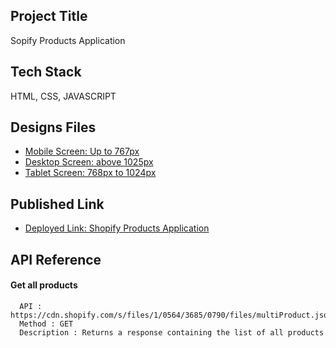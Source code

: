 ## Project Title

Sopify Products Application

## Tech Stack

HTML, CSS, JAVASCRIPT

## Designs Files

- [Mobile Screen: Up to 767px](https://asset.cloudinary.com/amjay/91038bae3e28add24c5e70b6dd39ca7f)
- [Desktop Screen: above 1025px](https://asset.cloudinary.com/amjay/994452580c7c0b218637b96b10f77769)
- [Tablet Screen: 768px to 1024px](https://asset.cloudinary.com/amjay/20eb769bc9771e6e37a879f589017203)

## Published Link

- [Deployed Link: Shopify Products Application](https://shopify-products-app.vercel.app/)

## API Reference

#### Get all products

```http
  API : https://cdn.shopify.com/s/files/1/0564/3685/0790/files/multiProduct.json
  Method : GET
  Description : Returns a response containing the list of all products
```
